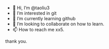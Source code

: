 - 👋 Hi, I’m @taoliu3
- 👀 I’m interested in git
- 🌱 I’m currently learning github
- 💞️ I’m looking to collaborate on how to learn.
- 📫 How to reach me xx5.

<!---
taoliu3/taoliu3 is a ✨ special ✨ repository because its `README.md` (this file) appears on your GitHub profile.
You can click the Preview link to take a look at your changes.
--->

thank you.
